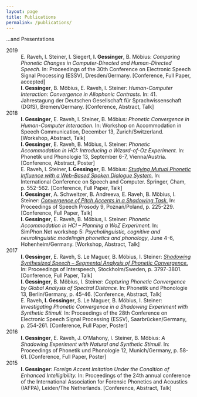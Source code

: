```yaml
---
layout: page
title: Publications
permalink: /publications/
---
```


...and Presentations


<dl>
  <dt>2019</dt>	
  <!-- <dd><strong>I. Gessinger</strong>, B. Möbius, N. Fakhar, E. Raveh, I. Steiner: <em>A Wizard-of-Oz Experiment to Study Phonetic Accommodation in Human-Computer Interaction.</em> In: Proceedings of ICPhS, Melbourne/Australia. [Conference, Abstract, Talk]</dd> -->
  <dd>E. Raveh, I. Steiner, I. Siegert, <strong>I. Gessinger</strong>, B. Möbius: <em>Comparing Phonetic Changes in Computer-Directed and Human-Directed Speech.</em> In: Proceedings of the 30th Conference on Electronic Speech Signal Processing (ESSV), Dresden/Germany. [Conference, Full Paper, accepted]</dd>
  <dd><strong>I. Gessinger</strong>, B. Möbius, E. Raveh, I. Steiner: <em>Human-Computer Interaction: Convergence in Allophonic Contrasts.</em> In: 41. Jahrestagung der Deutschen Gesellschaft für Sprachwissenschaft (DGfS), Bremen/Germany. [Conference, Abstract, Talk]</dd>
  
  <dt>2018</dt>	
   <dd><strong>I. Gessinger</strong>, E. Raveh, I. Steiner, B. Möbius: <em>Phonetic Convergence in Human-Computer Interaction.</em> In: Workshop on Accommodation in Speech Communication, December 13, Zurich/Switzerland. [Workshop, Abstract, Talk]</dd>
  <dd><strong>I. Gessinger</strong>, E. Raveh, B. Möbius, I. Steiner: <em>Phonetic Accommodation in HCI:
Introducing a Wizard-of-Oz Experiment.</em> In: Phonetik und Phonologie 13, September 6-7, Vienna/Austria. [Conference, Abstract, Poster]</dd>
  <dd>E. Raveh, I. Steiner, <strong>I. Gessinger</strong>, B. Möbius: <a href="https://arxiv.org/pdf/1809.04945.pdf" target="_blank" rel="noopener"><em>Studying Mutual Phonetic Influence with a Web-Based Spoken Dialogue System.</em></a> In: International Conference on Speech and Computer. Springer, Cham, p. 552-562. [Conference, Full Paper, Talk]</dd>
  <dd><strong>I. Gessinger</strong>, A. Schweitzer, B. Andreeva, E. Raveh, B. Möbius, I. Steiner: <a href="https://www.isca-speech.org/archive/SpeechProsody_2018/pdfs/160.pdf" target="_blank" rel="noopener"><em>Convergence of Pitch Accents in a Shadowing Task.</em></a> In: Proceedings of Speech Prosody 9, Poznań/Poland, p. 225-229. [Conference, Full Paper, Talk]</dd>
  <dd><strong>I. Gessinger</strong>, E. Raveh, B. Möbius, I. Steiner: <em>Phonetic Accommodation in HCI – Planning a WoZ Experiment.</em> In: SimPhon.Net workshop 5: <em>Psycholinguistic, cognitive and neurolinguistic modelingin phonetics and phonology</em>, June 4-6, Hohenheim/Germany. [Workshop, Abstract, Talk]</dd>
  
  <dt>2017</dt>	
    <dd><strong>I. Gessinger</strong>, E. Raveh, S. Le Maguer, B. Möbius, I. Steiner: <a href="https://www.isca-speech.org/archive/Interspeech_2017/pdfs/1433.PDF" target="_blank" rel="noopener"><em>Shadowing Synthesized Speech – Segmental Analysis of Phonetic Convergence.</em></a> In: Proceedings of Interspeech, Stockholm/Sweden, p. 3797-3801. [Conference, Full Paper, Talk]</dd>
    <dd><strong>I. Gessinger</strong>, B. Möbius, I. Steiner: <em>Capturing Phonetic Convergence by Global Analysis of Spectral Distance.</em> In: Phonetik und Phonologie 13, Berlin/Germany, p. 45-46. [Conference, Abstract, Talk]</dd>
    <dd>E. Raveh, <strong>I. Gessinger</strong>, S. Le Maguer, B. Möbius, I. Steiner: <em>Investigating Phonetic Convergence in a Shadowing Experiment with Synthetic Stimuli.</em> In: Proceedings of the 28th Conference on Electronic Speech Signal Processing (ESSV), Saarbrücken/Germany, p. 254-261. [Conference, Full Paper, Poster]</dd>

  <dt>2016</dt>	
    <dd><strong>I. Gessinger</strong>, E. Raveh, J. O’Mahony, I. Steiner, B. Möbius: <em>A Shadowing Experiment with Natural and Synthetic Stimuli.</em> In: Proceedings of Phonetik und Phonologie 12, Munich/Germany, p. 58-61. [Conference, Full Paper, Poster]</dd>

  <dt>2015</dt>
    <dd><strong>I. Gessinger</strong>: <em>Foreign Accent Imitation Under the Condition of Enhanced Intelligibility.</em> In: Proceedings of the 24th annual conference of the International Association for Forensic Phonetics and Acoustics (IAFPA), Leiden/The Netherlands. [Conference, Abstract, Talk]</dd>
</dl>

